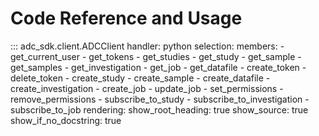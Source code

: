 # Code Reference and Usage

::: adc_sdk.client.ADCClient
    handler: python
    selection:
      members:
        - get_current_user
        - get_tokens
        - get_studies
        - get_study
        - get_sample
        - get_samples
        - get_investigation
        - get_job
        - get_datafile
        - create_token
        - delete_token
        - create_study
        - create_sample
        - create_datafile
        - create_investigation
        - create_job
        - update_job
        - set_permissions
        - remove_permissions
        - subscribe_to_study
        - subscribe_to_investigation
        - subscribe_to_job
    rendering:
      show_root_heading: true
      show_source: true
      show_if_no_docstring: true
